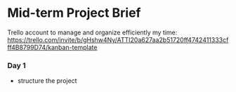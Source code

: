 # Mid-term Project Brief

Trello account to manage and organize efficiently my time:
https://trello.com/invite/b/gHshw4Ny/ATTI20a627aa2b51720ff4742411333cfff4B8799D74/kanban-template

### Day 1

- structure the project

